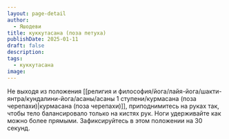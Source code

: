 ```yaml
---
layout: page-detail
author:
  - Яшодеви
title: куккутасана (поза петуха)
publishDate: 2025-01-11
draft: false
description: 
tags:
  - куккутасана
image:
---
```

Не выходя из положения [[религия и философия/йога/лайя-йога/шакти-янтра/кундалини-йога/асаны/асаны 1 ступени/курмасана (поза черепахи)|курмасана (поза черепахи)]], приподнимитесь на руках так, чтобы тело балансировало только на кистях рук. Ноги удерживайте как можно более прямыми. Зафиксируйтесь в этом положении на 30 секунд.